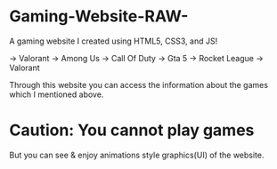 # Gaming-Website-RAW-

A gaming website I created using HTML5, CSS3, and JS!

-> Valorant
-> Among Us
-> Call Of Duty
-> Gta 5
-> Rocket League
-> Valorant

Through this website you can access the information about the games which I mentioned above. 
# Caution: You cannot play games
But you can see & enjoy animations style graphics(UI) of the website. 
